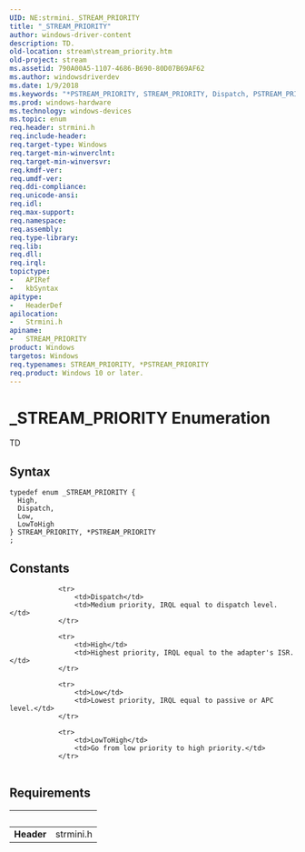 ```yaml
---
UID: NE:strmini._STREAM_PRIORITY
title: "_STREAM_PRIORITY"
author: windows-driver-content
description: TD.
old-location: stream\stream_priority.htm
old-project: stream
ms.assetid: 790A00A5-1107-4686-B690-80D07B69AF62
ms.author: windowsdriverdev
ms.date: 1/9/2018
ms.keywords: "*PSTREAM_PRIORITY, STREAM_PRIORITY, Dispatch, PSTREAM_PRIORITY, PSTREAM_PRIORITY enumeration pointer [Streaming Media Devices], _STREAM_PRIORITY, Low, strmini/LowToHigh, strmini/PSTREAM_PRIORITY, stream.stream_priority, strmini/STREAM_PRIORITY, strmini/High, strmini/Dispatch, STREAM_PRIORITY enumeration [Streaming Media Devices], strmini/Low, High, LowToHigh"
ms.prod: windows-hardware
ms.technology: windows-devices
ms.topic: enum
req.header: strmini.h
req.include-header: 
req.target-type: Windows
req.target-min-winverclnt: 
req.target-min-winversvr: 
req.kmdf-ver: 
req.umdf-ver: 
req.ddi-compliance: 
req.unicode-ansi: 
req.idl: 
req.max-support: 
req.namespace: 
req.assembly: 
req.type-library: 
req.lib: 
req.dll: 
req.irql: 
topictype:
-	APIRef
-	kbSyntax
apitype:
-	HeaderDef
apilocation:
-	Strmini.h
apiname:
-	STREAM_PRIORITY
product: Windows
targetos: Windows
req.typenames: STREAM_PRIORITY, *PSTREAM_PRIORITY
req.product: Windows 10 or later.
---
```


# _STREAM_PRIORITY Enumeration
TD

## Syntax
````
typedef enum _STREAM_PRIORITY { 
  High,
  Dispatch,
  Low,
  LowToHigh                   
} STREAM_PRIORITY, *PSTREAM_PRIORITY
;
````

## Constants

<table>
            
                <tr>
                    <td>Dispatch</td>
                    <td>Medium priority, IRQL equal to dispatch level.</td>
                </tr>
            
                <tr>
                    <td>High</td>
                    <td>Highest priority, IRQL equal to the adapter's ISR.</td>
                </tr>
            
                <tr>
                    <td>Low</td>
                    <td>Lowest priority, IRQL equal to passive or APC level.</td>
                </tr>
            
                <tr>
                    <td>LowToHigh</td>
                    <td>Go from low priority to high priority.</td>
                </tr>
</table>


## Requirements
| &nbsp; | &nbsp; |
| ---- |:---- |
| **Header** | strmini.h |